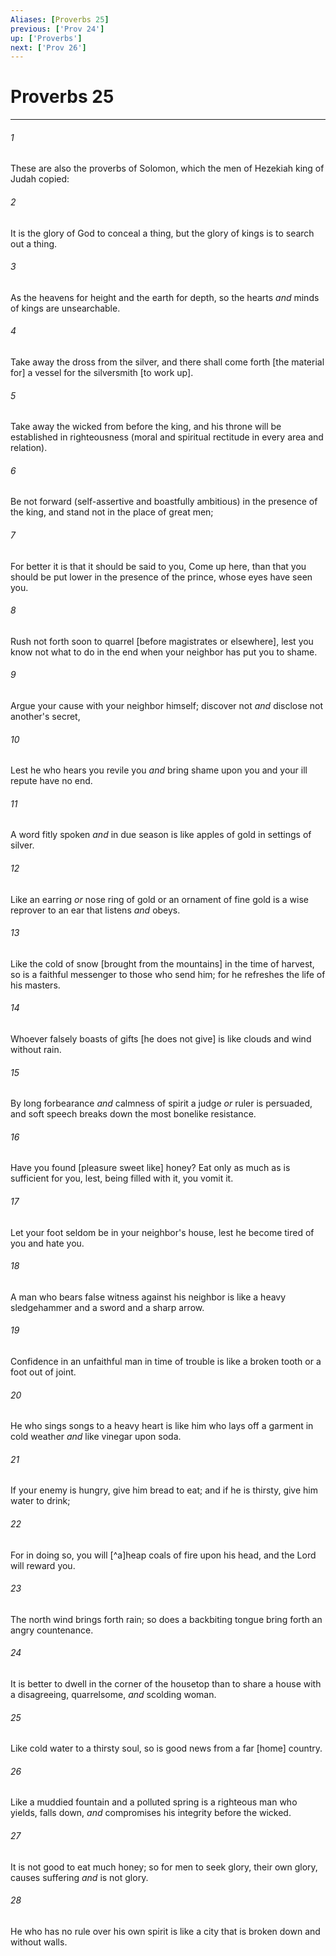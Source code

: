 ```yaml
---
Aliases: [Proverbs 25]
previous: ['Prov 24']
up: ['Proverbs']
next: ['Prov 26']
---
```

# Proverbs 25

***














###### 1 






These are also the proverbs of Solomon, which the men of Hezekiah king of Judah copied: 













###### 2 






It is the glory of God to conceal a thing, but the glory of kings is to search out a thing. 













###### 3 






As the heavens for height and the earth for depth, so the hearts _and_ minds of kings are unsearchable. 













###### 4 






Take away the dross from the silver, and there shall come forth [the material for] a vessel for the silversmith [to work up]. 













###### 5 






Take away the wicked from before the king, and his throne will be established in righteousness (moral and spiritual rectitude in every area and relation). 













###### 6 






Be not forward (self-assertive and boastfully ambitious) in the presence of the king, and stand not in the place of great men; 













###### 7 






For better it is that it should be said to you, Come up here, than that you should be put lower in the presence of the prince, whose eyes have seen you. 













###### 8 






Rush not forth soon to quarrel [before magistrates or elsewhere], lest you know not what to do in the end when your neighbor has put you to shame. 













###### 9 






Argue your cause with your neighbor himself; discover not _and_ disclose not another's secret, 













###### 10 






Lest he who hears you revile you _and_ bring shame upon you and your ill repute have no end. 













###### 11 






A word fitly spoken _and_ in due season is like apples of gold in settings of silver. 













###### 12 






Like an earring _or_ nose ring of gold or an ornament of fine gold is a wise reprover to an ear that listens _and_ obeys. 













###### 13 






Like the cold of snow [brought from the mountains] in the time of harvest, so is a faithful messenger to those who send him; for he refreshes the life of his masters. 













###### 14 






Whoever falsely boasts of gifts [he does not give] is like clouds and wind without rain. 













###### 15 






By long forbearance _and_ calmness of spirit a judge _or_ ruler is persuaded, and soft speech breaks down the most bonelike resistance. 













###### 16 






Have you found [pleasure sweet like] honey? Eat only as much as is sufficient for you, lest, being filled with it, you vomit it. 













###### 17 






Let your foot seldom be in your neighbor's house, lest he become tired of you and hate you. 













###### 18 






A man who bears false witness against his neighbor is like a heavy sledgehammer and a sword and a sharp arrow. 













###### 19 






Confidence in an unfaithful man in time of trouble is like a broken tooth or a foot out of joint. 













###### 20 






He who sings songs to a heavy heart is like him who lays off a garment in cold weather _and_ like vinegar upon soda. 













###### 21 






If your enemy is hungry, give him bread to eat; and if he is thirsty, give him water to drink; 













###### 22 






For in doing so, you will [^a]heap coals of fire upon his head, and the Lord will reward you. 













###### 23 






The north wind brings forth rain; so does a backbiting tongue bring forth an angry countenance. 













###### 24 






It is better to dwell in the corner of the housetop than to share a house with a disagreeing, quarrelsome, _and_ scolding woman. 













###### 25 






Like cold water to a thirsty soul, so is good news from a far [home] country. 













###### 26 






Like a muddied fountain and a polluted spring is a righteous man who yields, falls down, _and_ compromises his integrity before the wicked. 













###### 27 






It is not good to eat much honey; so for men to seek glory, their own glory, causes suffering _and_ is not glory. 













###### 28 






He who has no rule over his own spirit is like a city that is broken down and without walls.
